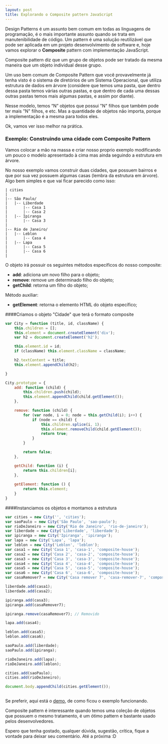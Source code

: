```yaml
---
layout: post
title: Explorando o Composite pattern JavaScript
---
```


Design Patterns é um assunto bem comum em todas as linguagens de programação, é o mais importante assunto quando se trata em manutenibilidade de código. Um pattern é uma solução reutilizável que pode ser aplicada em um projeto desenvolvimento de software e, hoje vamos explorar o **Composite** pattern com implementação JavaScript.

<!--more-->

Composite pattern diz que um grupo de objetos pode ser tratado da mesma maneira que um objeto individual desse grupo.

Um uso bem comum de Composite Pattern que você provavelmente já tenha visto é o sistema de diretórios de um Sistema Operacional, que utiliza estrutura de dados em árvore (considere que temos uma pasta, que dentro dessa pasta temos várias outras pastas, e que dentro de cada uma dessas outras pastas temos mais algumas pastas, e assim por diante).

Nesse modelo, temos “N” objetos que possui "N" filhos que também pode ter mais "N" filhos, e etc. Mas a quantidade de objetos não importa, porque a implementação é a mesma para todos eles.

Ok, vamos ver isso melhor na prática.

### Exemplo: Construindo uma cidade com Composite Pattern

Vamos colocar a mão na massa e criar nosso proprio exemplo modificando um pouco o modelo apresentado à cima mas ainda seguindo a estrutura em árvore.

No nosso exemplo vamos construir duas cidades, que possuem bairros e que por sua vez possuem algumas casas (lembra da estrutura em árvore). Algo bem simples e que vai ficar parecido como isso:

```
| cities
|
|-- São Paulo/
|   |-- Liberdade
|   	|-- Casa 1
|   	|-- Casa 2
|   |-- Ipiranga
|   	|-- Casa 3
|
|-- Rio de Janeiro/
|   |-- Leblon
|   	|-- Casa 4
|   |-- Lapa
|   	|-- Casa 5
|   	|-- Casa 6
|
```

O objeto irá possuir os seguintes métodos específicos do nosso composite:

* **add**: adiciona um novo filho para o objeto;
* **remove**: remove um determinado filho do objeto;
* **getChild**: retorna um filho do objeto;

Método auxiliar:

* **getElement**: retorna o elemento HTML do objeto específico;


####Criamos o objeto "Cidade" que terá o formato composite
```javascript 
var City = function (title, id, className) {
    this.children = [];
    this.element = document.createElement('div');
    var h2 = document.createElement('h2');

    this.element.id = id;
    if (className) this.element.className = className;

    h2.textContent = title;
    this.element.appendChild(h2);

}

City.prototype = {
    add: function (child) {
        this.children.push(child);
        this.element.appendChild(child.getElement());
    },

    remove: function (child) {    
        for (var node, i = 0; node = this.getChild(i); i++) {
            if (node == child) {
                this.children.splice(i, 1);
                this.element.removeChild(child.getElement());
                return true;
            }
        }

        return false;
    },

    getChild: function (i) {
        return this.children[i];
    },
     
    getElement: function () {
        return this.element;
    }
}
```

####Instanciamos os objetos e montamos a estrutura
```javascript 
var cities = new City('', 'cities');
var saoPaulo = new City('São Paulo', 'sao-paulo');
var rioDeJaneiro = new City('Rio de Janeiro', 'rio-de-janeiro');
var liberdade = new City('Liberdade', 'liberdade');
var ipiranga = new City('Ipiranga', 'ipiranga');
var lapa = new City('Lapa', 'lapa');
var leblon = new City('Leblon', 'leblon');
var casa1 = new City('Casa 1', 'casa-1', 'composite-house');
var casa2 = new City('Casa 2', 'casa-2', 'composite-house');
var casa3 = new City('Casa 3', 'casa-3', 'composite-house');
var casa4 = new City('Casa 4', 'casa-4', 'composite-house');
var casa5 = new City('Casa 5', 'casa-5', 'composite-house');
var casa6 = new City('Casa 6', 'casa-6', 'composite-house');
var casaRemover7 = new City('Casa remover 7', 'casa-remover-7', 'composite-house');

liberdade.add(casa1);
liberdade.add(casa2);

ipiranga.add(casa3);
ipiranga.add(casaRemover7);

ipiranga.remove(casaRemover7); // Removido

lapa.add(casa4);

leblon.add(casa5);
leblon.add(casa6);

saoPaulo.add(liberdade);
saoPaulo.add(ipiranga);

rioDeJaneiro.add(lapa);
rioDeJaneiro.add(leblon);

cities.add(saoPaulo);
cities.add(rioDeJaneiro);

document.body.appendChild(cities.getElement());
 
```

Se preferir, aqui está o [demo](http://pedrotcaraujo.github.io/composite-pattern-js), de como ficou o exemplo funcionando.

Composite pattern é interessante quando temos uma coleção de objetos que possuem o mesmo tratamento, é um ótimo pattern e bastante usado pelos desenvolvedores.

Espero que tenha gostado, qualquer dúvida, sugestão, crítica, fique a vontade para deixar seu comentário. Até a próxima :D
